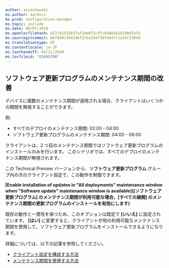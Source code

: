 ```yaml
---
author: aczechowski
ms.author: aaroncz
ms.prod: configuration-manager
ms.topic: include
ms.date: 09/07/2018
ms.openlocfilehash: d27cb1315837af2de6f2c9fc9a88a42d768dfaf4
ms.sourcegitcommit: bbf820c35414bf2cba356f30fe047c1a34c5384d
ms.translationtype: HT
ms.contentlocale: ja-JP
ms.lasthandoff: 04/21/2020
ms.locfileid: "81695790"
---
```

## <a name="improvement-to-maintenance-windows-for-software-updates"></a><a name="bkmk_sum-mw"></a> ソフトウェア更新プログラムのメンテナンス期間の改善
<!--vso2839307-->

デバイスに複数のメンテナンス期間が適用される場合、クライアントはいくつかの期間を無視することができます。 

例:

- すべてのデプロイのメンテナンス期間: 02:00 - 04:00
- ソフトウェア更新プログラムのメンテナンス期間: 04:00 - 06:00

クライアントは、2 つ目のメンテナンス期間ではソフトウェア更新プログラムのインストールのみを行います。 このシナリオでは、すべてのデプロイのメンテナンス期間が無視されます。

この Technical Preview バージョンから、**ソフトウェア更新プログラム** グループ内の次のクライアント設定で、この動作を制御できます。 

**[Enable installation of updates in "All deployments" maintenance window when "Software update" maintenance window is available]\([ソフトウェア更新プログラム] のメンテナンス期間が利用可能な場合、[すべての展開] のメンテナンス期間の更新プログラムのインストールを有効にします\)**

既存の動作と一貫性を保つため、このオプションは既定で **[いいえ]** に設定されています。 **[はい]** に変更すると、クライアントが他の利用可能なメンテナンス期間を使用して、ソフトウェア更新プログラムをインストールできるようになります。

詳細については、以下の記事を参照してください。
- [クライアント設定を構成する方法](../../clients/deploy/configure-client-settings.md)
- [メンテナンス期間を使用する方法](../../clients/manage/collections/use-maintenance-windows.md)


